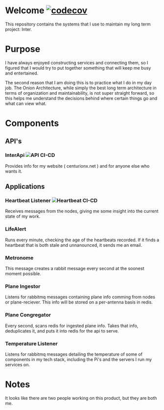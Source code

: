 # Welcome [![codecov](https://codecov.io/gh/Joseph-Melberg/Manager/branch/master/graph/badge.svg?token=Y27UDP57EP)](https://codecov.io/gh/Joseph-Melberg/Manager)

This repository contains the systems that I use to maintain my long term project: Inter.


# Purpose

I have always enjoyed constructing services and connecting them, so I figured that I would try to put together something that will keep me busy and entertained.

The second reason that I am doing this is to practice what I do in my day job.  The Onion Architecture, while simply the best long term architecture in terms of organization and maintainability, is not super straight forward, so this helps me understand the decisions behind where certain things go and what can view what.

# Components

## API's

### InterApi ![API CI-CD](https://github.com/Joseph-Melberg/Manager/workflows/API%20CI-CD/badge.svg)

Provides info for my website ( centurionx.net ) and for anyone else who wants it.

## Applications

### Heartbeat Listener ![Heartbeat CI-CD](https://github.com/Joseph-Melberg/Manager/workflows/.NET/badge.svg)

Receives messages from the nodes, giving me some insight into the current state of my work.

### LifeAlert

Runs every minute, checking the age of the heartbeats recorded.  If it finds a heartbeat that is both stale and unnanounced, it sends me an email.

### Metronome 

This message creates a rabbit message every second at the soonest moment possible.

### Plane Ingestor

Listens for rabbitmq messages containing plane info comming from nodes or 
plane-reciever.  This info will be stored on a per-antenna basis in redis.

### Plane Congregator

Every second, scans redis for ingested plane info.  Takes that info, deduplicates it, and puts it into redis for the api to serve.

### Temperature Listener

Listens for rabbitmq messages detailing the temperature of some of components in my tech stack, including the Pi's and the servers I run my services on.

# Notes

It looks like there are two people working on this product, but they are both me.

